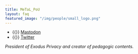 ```yaml
---
title: MeTaL_PoU
layout: faq
featured_image: "/img/people/small_logo.png"
---
```

* {{<fa fa-mastodon>}} [Mastodon]("https://mastodon.opportunis.me/@MeTaL_PoU")
* {{<fa fa-twitter>}} [Twitter](https://twitter.com/metal_pou")

*President of Exodus Privacy and creator of pedagogic contents.*
